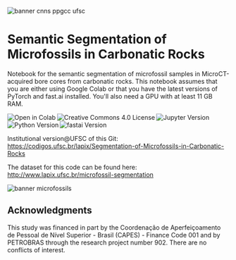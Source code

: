 ![banner cnns ppgcc ufsc](http://www.lapix.ufsc.br/wp-content/uploads/2019/06/VC-lapix.png)

# Semantic Segmentation of Microfossils in Carbonatic Rocks

Notebook for the semantic segmentation of microfossil samples in MicroCT-acquired bore cores from carbonatic rocks. This notebook assumes that you are either using Google Colab or that you have the latest versions of PyTorch and fast.ai installed. You'll also need a GPU with at least 11 GB RAM. 

<a href="https://colab.research.google.com/drive/1jbP0mgesSVx7ibGucwFQdea709SARGhP"><img align="left"  src="https://colab.research.google.com/assets/colab-badge.svg" alt="Open in Colab" title="Open and Execute in Google Colaboratory"></a>&nbsp; &nbsp;<a href=""><img align="left" src="http://www.lapix.ufsc.br/wp-content/uploads/2019/04/License-CC-BY-ND-4.0-orange.png" alt="Creative Commons 4.0 License" title="Creative Commons 4.0 License"></a>&nbsp; &nbsp; <a href=""><img align="left" src="http://www.lapix.ufsc.br/wp-content/uploads/2019/04/Jupyter-Notebook-v.1.0-blue.png" alt="Jupyter Version" title="Jupyter Version"></a>&nbsp; &nbsp;<a href=""><img align="left"  src="http://www.lapix.ufsc.br/wp-content/uploads/2019/04/Python-v.3.7-green.png" alt="Python Version" title="Python Version"></a> &nbsp; &nbsp;<a href=""><img align="left"  src="http://www.lapix.ufsc.br/wp-content/uploads/2019/04/fast.ai-v.1.0-red.png" alt="fastai Version" title="fastai Version"></a>

Institutional version@UFSC of this Git: https://codigos.ufsc.br/lapix/Segmentation-of-Microfossils-in-Carbonatic-Rocks 

The dataset for this code can be found here: http://www.lapix.ufsc.br/microfossil-segmentation

![banner microfossils](http://www.lapix.ufsc.br/wp-content/uploads/2019/03/ResultadoUnetResnet34-IOU76porcento3.png)

## Acknowledgments
This study was financed in part by the Coordenação de Aperfeiçoamento de Pessoal de Nível Superior - Brasil (CAPES) - Finance Code 001 and by PETROBRAS through the research project number 902. There are no conflicts of interest.
